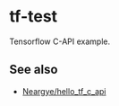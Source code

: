 # tf-test

Tensorflow C-API example.

## See also

* [Neargye/hello\_tf\_c\_api](https://github.com/Neargye/hello_tf_c_api)
